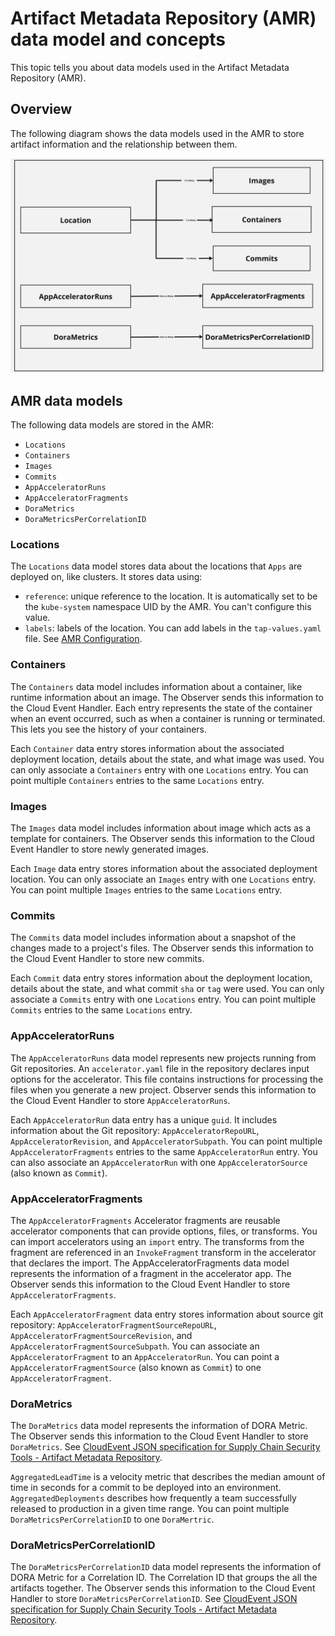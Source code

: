 # Artifact Metadata Repository (AMR) data model and concepts

This topic tells you about data models used in the Artifact Metadata Repository (AMR).

## <a id='overview'></a> Overview

The following diagram shows the data models used in the AMR to store artifact information and the relationship between them.

![Diagram of the AMR Data Models](../images/amr-data-model.jpg)

## <a id='amr-data-models'></a> AMR data models

The following data models are stored in the AMR: 

- `Locations`
- `Containers`
- `Images`
- `Commits`
- `AppAcceleratorRuns`
- `AppAcceleratorFragments`
- `DoraMetrics`
- `DoraMetricsPerCorrelationID`

### <a id='locations'></a> Locations

The `Locations` data model stores data about the locations that `Apps` are
deployed on, like clusters. It stores data using:

- `reference`: unique reference to the location. It is automatically set to be
  the `kube-system` namespace UID by the AMR. You can't configure this value.
- `labels`: labels of the location. You can add labels in the `tap-values.yaml`
  file. See [AMR Configuration](configuration.hbs.md).

### <a id='containers'></a> Containers

The `Containers` data model includes information about a container, like runtime
information about an image. The Observer sends this information to the Cloud
Event Handler. Each entry represents the state of the container when an event
occurred, such as when a container is running or terminated. This lets you see the
history of your containers.

Each `Container` data entry stores information about the associated deployment
location, details about the state, and what image was used. You can only
associate a `Containers` entry with one `Locations` entry. You can point
multiple `Containers` entries to the same `Locations` entry.

### <a id='images'></a> Images

The `Images` data model includes information about image which acts as a
template for containers. The Observer sends this information to the Cloud Event
Handler to store newly generated images.

Each `Image` data entry stores information about the associated deployment
location. You can only associate an `Images` entry with one `Locations` entry.
You can point multiple `Images` entries to the same `Locations` entry.

### <a id='commits'></a> Commits

The `Commits` data model includes information about a snapshot of the changes
made to a project's files. The Observer sends this information to the Cloud
Event Handler to store new commits.

Each `Commit` data entry stores information about the deployment location,
details about the state, and what commit `sha` or `tag` were used. You can only
associate a `Commits` entry with one `Locations` entry. You can point multiple
`Commits` entries to the same `Locations` entry. 

### <a id='appAcceleratorRuns'></a> AppAcceleratorRuns

The `AppAcceleratorRuns` data model represents new projects running from Git
repositories. An `accelerator.yaml` file in the repository declares input
options for the accelerator. This file contains instructions for processing the
files when you generate a new project. Observer sends this information to the
Cloud Event Handler to store `AppAcceleratorRuns`.

Each `AppAcceleratorRun` data entry has a unique `guid`. It includes information 
about the Git repository: `AppAcceleratorRepoURL`, `AppAcceleratorRevision`, 
and `AppAcceleratorSubpath`. You can point multiple `AppAcceleratorFragments` entries
to the same `AppAcceleratorRun` entry. You can also associate an `AppAcceleratorRun`
with one `AppAcceleratorSource` (also known as `Commit`). 

### <a id='appAcceleratorFragments'></a> AppAcceleratorFragments

The `AppAcceleratorFragments` Accelerator fragments are reusable accelerator
components that can provide options, files, or transforms. You can import
accelerators using an `import` entry. The transforms from the fragment are
referenced in an `InvokeFragment` transform in the accelerator that declares
the import. The AppAcceleratorFragments data model represents the information of
a fragment in the accelerator app. The Observer sends this information to the
Cloud Event Handler to store `AppAcceleratorFragments`.

Each `AppAcceleratorFragment` data entry stores information about source git repository:
`AppAcceleratorFragmentSourceRepoURL`, `AppAcceleratorFragmentSourceRevision`, and
`AppAcceleratorFragmentSourceSubpath`. You can associate an `AppAcceleratorFragment` to 
an `AppAcceleratorRun`. You can point a `AppAcceleratorFragmentSource`
(also known as `Commit`) to one `AppAcceleratorFragment`.

### <a id='doraMetrics'></a> DoraMetrics

The `DoraMetrics` data model represents the information of DORA Metric. The Observer sends 
this information to the Cloud Event Handler to store `DoraMetrics`. 
See [CloudEvent JSON specification for Supply Chain Security Tools - Artifact Metadata 
Repository](cloudevents.hbs.md). 

`AggregatedLeadTime` is a velocity metric that describes the median amount of time in seconds for a 
commit to be deployed into an environment. `AggregatedDeployments` describes how frequently
a team successfully released to production in a given time range. You can point multiple
`DoraMetricsPerCorrelationID` to one `DoraMertric`.

### <a id='metrics-correlation-ID'></a> DoraMetricsPerCorrelationID

The `DoraMetricsPerCorrelationID` data model represents the information of DORA Metric for
a Correlation ID. The Correlation ID that groups the all the artifacts together. The 
Observer sends this information to the Cloud Event Handler to store 
`DoraMetricsPerCorrelationID`. See [CloudEvent JSON specification for Supply Chain 
Security Tools - Artifact Metadata Repository](cloudevents.hbs.md).
